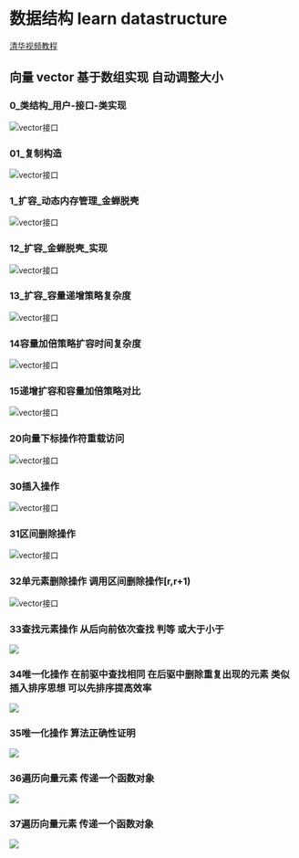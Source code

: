 # 数据结构 learn  datastructure
[清华视频教程](http://www.xuetangx.com/courses/course-v1:TsinghuaX+30240184+sp/about)

## 向量 vector 基于数组实现 自动调整大小

### 0_类结构_用户-接口-类实现
![vector接口](Tsinghua/vector/picture/0_类结构_用户-接口-类实现.png)

### 01_复制构造
![vector接口](Tsinghua/vector/picture/01_复制构造.png)

### 1_扩容_动态内存管理_金蝉脱壳
![vector接口](Tsinghua/vector/picture/1_扩容_动态内存管理_金蝉脱壳.png)

### 12_扩容_金蝉脱壳_实现
![vector接口](Tsinghua/vector/picture/12_扩容_金蝉脱壳_实现.png)

### 13_扩容_容量递增策略复杂度
![vector接口](Tsinghua/vector/picture/13_扩容_容量递增策略复杂度.png)

### 14容量加倍策略扩容时间复杂度
![vector接口](Tsinghua/vector/picture/14容量加倍策略扩容时间复杂度.png)

### 15递增扩容和容量加倍策略对比
![vector接口](Tsinghua/vector/picture/15递增扩容和容量加倍策略对比.png)

### 20向量下标操作符重载访问
![vector接口](Tsinghua/vector/picture/20向量下标操作符重载访问.png)

### 30插入操作
![vector接口](Tsinghua/vector/picture/30插入操作.png)

### 31区间删除操作
![vector接口](Tsinghua/vector/picture/31删除操作.png)

### 32单元素删除操作 调用区间删除操作[r,r+1)
![vector接口](Tsinghua/vector/picture/32单个删除操作.png)

### 33查找元素操作 从后向前依次查找 判等 或大于小于
![](Tsinghua/vector/picture/33查找元素操作.png)

### 34唯一化操作 在前驱中查找相同 在后驱中删除重复出现的元素 类似插入排序思想 可以先排序提高效率
![](Tsinghua/vector/picture/34唯一化操作.png)

### 35唯一化操作 算法正确性证明
![](Tsinghua/vector/picture/35唯一化操作证明.png)

### 36遍历向量元素 传递一个函数对象
![](Tsinghua/vector/picture/36遍历向量元素-传递一个函数对象.png)

### 37遍历向量元素 传递一个函数对象
![](Tsinghua/vector/picture/36遍历向量对对象+1.png)







